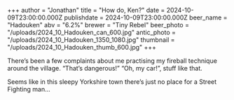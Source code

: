 +++
author = "Jonathan"
title = "How do, Ken?"
date = 2024-10-09T23:00:00.000Z
publishdate = 2024-10-09T23:00:00.000Z
beer_name = "Hadouken"
abv = "6.2%"
brewer = "Tiny Rebel"
beer_photo = "/uploads/2024_10_Hadouken_can_600.jpg"
antic_photo = "/uploads/2024_10_Hadouken_1350_1080.jpg"
thumbnail = "/uploads/2024_10_Hadouken_thumb_600.jpg"
+++

There’s been a few complaints about me practising my fireball technique around the village. “That’s dangerous!” “Oh, my car!”, stuff like that.

Seems like in this sleepy Yorkshire town there’s just no place for a Street Fighting man…
